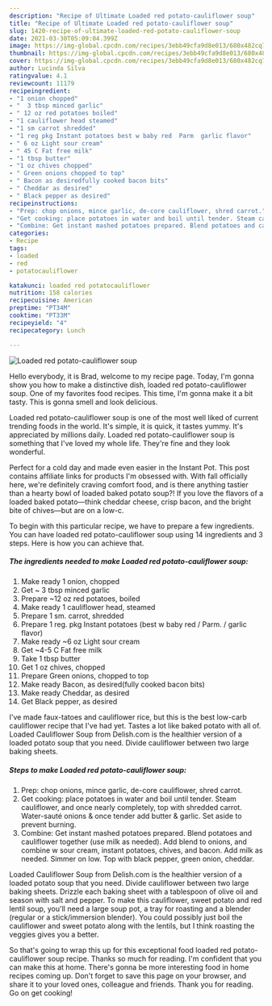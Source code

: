 ```yaml
---
description: "Recipe of Ultimate Loaded red potato-cauliflower soup"
title: "Recipe of Ultimate Loaded red potato-cauliflower soup"
slug: 1420-recipe-of-ultimate-loaded-red-potato-cauliflower-soup
date: 2021-03-30T05:09:04.399Z
image: https://img-global.cpcdn.com/recipes/3ebb49cfa9d8e013/680x482cq70/loaded-red-potato-cauliflower-soup-recipe-main-photo.jpg
thumbnail: https://img-global.cpcdn.com/recipes/3ebb49cfa9d8e013/680x482cq70/loaded-red-potato-cauliflower-soup-recipe-main-photo.jpg
cover: https://img-global.cpcdn.com/recipes/3ebb49cfa9d8e013/680x482cq70/loaded-red-potato-cauliflower-soup-recipe-main-photo.jpg
author: Lucinda Silva
ratingvalue: 4.1
reviewcount: 11179
recipeingredient:
- "1 onion chopped"
- "  3 tbsp minced garlic"
- " 12 oz red potatoes boiled"
- "1 cauliflower head steamed"
- "1 sm carrot shredded"
- "1 reg pkg Instant potatoes best w baby red  Parm  garlic flavor"
- " 6 oz Light sour cream"
- " 45 C Fat free milk"
- "1 tbsp butter"
- "1 oz chives chopped"
- " Green onions chopped to top"
- " Bacon as desiredfully cooked bacon bits"
- " Cheddar as desired"
- " Black pepper as desired"
recipeinstructions:
- "Prep: chop onions, mince garlic, de-core cauliflower, shred carrot."
- "Get cooking: place potatoes in water and boil until tender. Steam cauliflower, and once nearly completely, top with shredded carrot. Water-sauté onions &amp; once tender add butter &amp; garlic. Set aside to prevent burning."
- "Combine: Get instant mashed potatoes prepared. Blend potatoes and cauliflower together (use milk as needed). Add blend to onions, and combine w sour cream, instant potatoes, chives, and bacon. Add milk as needed. Simmer on low. Top with black pepper, green onion, cheddar."
categories:
- Recipe
tags:
- loaded
- red
- potatocauliflower

katakunci: loaded red potatocauliflower 
nutrition: 158 calories
recipecuisine: American
preptime: "PT34M"
cooktime: "PT33M"
recipeyield: "4"
recipecategory: Lunch

---
```



![Loaded red potato-cauliflower soup](https://img-global.cpcdn.com/recipes/3ebb49cfa9d8e013/680x482cq70/loaded-red-potato-cauliflower-soup-recipe-main-photo.jpg)

Hello everybody, it is Brad, welcome to my recipe page. Today, I'm gonna show you how to make a distinctive dish, loaded red potato-cauliflower soup. One of my favorites food recipes. This time, I'm gonna make it a bit tasty. This is gonna smell and look delicious.

Loaded red potato-cauliflower soup is one of the most well liked of current trending foods in the world. It's simple, it is quick, it tastes yummy. It's appreciated by millions daily. Loaded red potato-cauliflower soup is something that I've loved my whole life. They're fine and they look wonderful.

Perfect for a cold day and made even easier in the Instant Pot. This post contains affiliate links for products I&#39;m obsessed with. With fall officially here, we&#39;re definitely craving comfort food, and is there anything tastier than a hearty bowl of loaded baked potato soup?! If you love the flavors of a loaded baked potato—think cheddar cheese, crisp bacon, and the bright bite of chives—but are on a low-c.


To begin with this particular recipe, we have to prepare a few ingredients. You can have loaded red potato-cauliflower soup using 14 ingredients and 3 steps. Here is how you can achieve that.

<!--inarticleads1-->

##### The ingredients needed to make Loaded red potato-cauliflower soup:

1. Make ready 1 onion, chopped
1. Get  ~ 3 tbsp minced garlic
1. Prepare  ~12 oz red potatoes, boiled
1. Make ready 1 cauliflower head, steamed
1. Prepare 1 sm. carrot, shredded
1. Prepare 1 reg. pkg Instant potatoes (best w baby red / Parm. / garlic flavor)
1. Make ready  ~6 oz Light sour cream
1. Get  ~4-5 C Fat free milk
1. Take 1 tbsp butter
1. Get 1 oz chives, chopped
1. Prepare  Green onions, chopped to top
1. Make ready  Bacon, as desired(fully cooked bacon bits)
1. Make ready  Cheddar, as desired
1. Get  Black pepper, as desired


I&#39;ve made faux-tatoes and cauliflower rice, but this is the best low-carb cauliflower recipe that I&#39;ve had yet. Tastes a lot like baked potato with all of. Loaded Cauliflower Soup from Delish.com is the healthier version of a loaded potato soup that you need. Divide cauliflower between two large baking sheets. 

<!--inarticleads2-->

##### Steps to make Loaded red potato-cauliflower soup:

1. Prep: chop onions, mince garlic, de-core cauliflower, shred carrot.
1. Get cooking: place potatoes in water and boil until tender. Steam cauliflower, and once nearly completely, top with shredded carrot. Water-sauté onions &amp; once tender add butter &amp; garlic. Set aside to prevent burning.
1. Combine: Get instant mashed potatoes prepared. Blend potatoes and cauliflower together (use milk as needed). Add blend to onions, and combine w sour cream, instant potatoes, chives, and bacon. Add milk as needed. Simmer on low. Top with black pepper, green onion, cheddar.


Loaded Cauliflower Soup from Delish.com is the healthier version of a loaded potato soup that you need. Divide cauliflower between two large baking sheets. Drizzle each baking sheet with a tablespoon of olive oil and season with salt and pepper. To make this cauliflower, sweet potato and red lentil soup, you&#39;ll need a large soup pot, a tray for roasting and a blender (regular or a stick/immersion blender). You could possibly just boil the cauliflower and sweet potato along with the lentils, but I think roasting the veggies gives you a better. 

So that's going to wrap this up for this exceptional food loaded red potato-cauliflower soup recipe. Thanks so much for reading. I'm confident that you can make this at home. There's gonna be more interesting food in home recipes coming up. Don't forget to save this page on your browser, and share it to your loved ones, colleague and friends. Thank you for reading. Go on get cooking!
